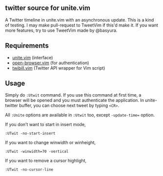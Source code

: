 ## twitter source for unite.vim

A Twitter timeline in unite.vim with an asynchronous update. This is a kind of testing. I may make pull-request to TweetVim if this'd make it.
If you want more features, try to use TweetVim made by @basyura.

## Requirements

- [unite.vim](https://github.com/Shougo/unite.vim) (interface)
- [open-browser.vim](https://github.com/tyru/open-browser.vim) (for authentication)
- [twibill.vim](https://github.com/basyura/twibill.vim) (Twitter API wrapper for Vim script)

## Usage

Simply do `:Utwit` command.
If you use this command at first time, a browser will be opened and you must authenticate the application.
In unite-twitter buffer, you can choose next tweet by typing `<CR>`.

All `:Unite` options are available in `:Utwit` too, except `-update-time=` option.

If you don't want to start in insert mode,

    :UTwit -no-start-insert

If you want to change winwidth or winheight,

    :UTwit -winwidth=70 -vertical

If you want to remove a cursor highlight,

    :UTwit -no-cursor-line

